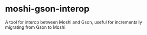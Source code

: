 # moshi-gson-interop

A tool for interop between Moshi and Gson, useful for incrementally migrating from Gson to Moshi.
